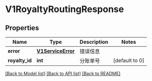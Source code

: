 # V1RoyaltyRoutingResponse

## Properties
Name | Type | Description | Notes
------------ | ------------- | ------------- | -------------
**error** | [**V1ServiceError**](V1ServiceError.md) | 错误信息 | 
**royalty_id** | **int** | 分账单号 | [default to 0]

[[Back to Model list]](../README.md#documentation-for-models) [[Back to API list]](../README.md#documentation-for-api-endpoints) [[Back to README]](../README.md)


